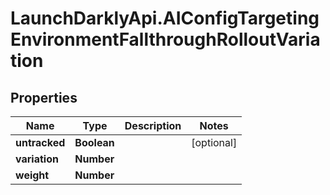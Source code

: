 # LaunchDarklyApi.AIConfigTargetingEnvironmentFallthroughRolloutVariation

## Properties

Name | Type | Description | Notes
------------ | ------------- | ------------- | -------------
**untracked** | **Boolean** |  | [optional] 
**variation** | **Number** |  | 
**weight** | **Number** |  | 


